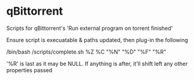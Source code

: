# qBittorrent
Scripts for qBittorrent's 'Run external program on torrent finished'

Ensure script is execuatable & paths updated, then plug-in the following

/bin/bash /scripts/complete.sh %Z %C "%N" "%D" "%F" "%R"

'%R' is last as it may be NULL.  If anything is after, it'll shift left any other properties passed
